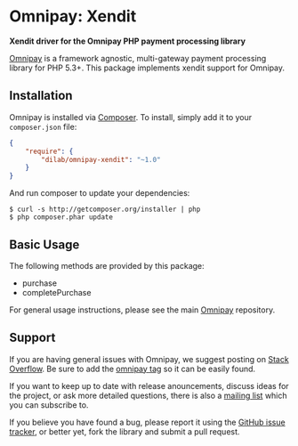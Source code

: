 # Omnipay: Xendit

**Xendit driver for the Omnipay PHP payment processing library**

<!--[![Build Status](https://travis-ci.org/thephpleague/omnipay-xendit.png?branch=master)](https://travis-ci.org/thephpleague/omnipay-xendit)-->
<!--[![Latest Stable Version](https://poser.pugx.org/omnipay/xendit/version.png)](https://packagist.org/packages/omnipay/xendit)-->
<!--[![Total Downloads](https://poser.pugx.org/omnipay/xendit/d/total.png)](https://packagist.org/packages/omnipay/xendit)-->

[Omnipay](https://github.com/thephpleague/omnipay) is a framework agnostic, multi-gateway payment
processing library for PHP 5.3+. This package implements xendit support for Omnipay.

## Installation

Omnipay is installed via [Composer](http://getcomposer.org/). To install, simply add it
to your `composer.json` file:

```json
{
    "require": {
        "dilab/omnipay-xendit": "~1.0"
    }
}
```

And run composer to update your dependencies:

    $ curl -s http://getcomposer.org/installer | php
    $ php composer.phar update

## Basic Usage

The following methods are provided by this package:

+ purchase
+ completePurchase

For general usage instructions, please see the main [Omnipay](https://github.com/thephpleague/omnipay)
repository.


## Support

If you are having general issues with Omnipay, we suggest posting on
[Stack Overflow](http://stackoverflow.com/). Be sure to add the
[omnipay tag](http://stackoverflow.com/questions/tagged/omnipay) so it can be easily found.

If you want to keep up to date with release anouncements, discuss ideas for the project,
or ask more detailed questions, there is also a [mailing list](https://groups.google.com/forum/#!forum/omnipay) which
you can subscribe to.

If you believe you have found a bug, please report it using the [GitHub issue tracker](https://github.com/dilab/omnipay-xendit/issues),
or better yet, fork the library and submit a pull request.
